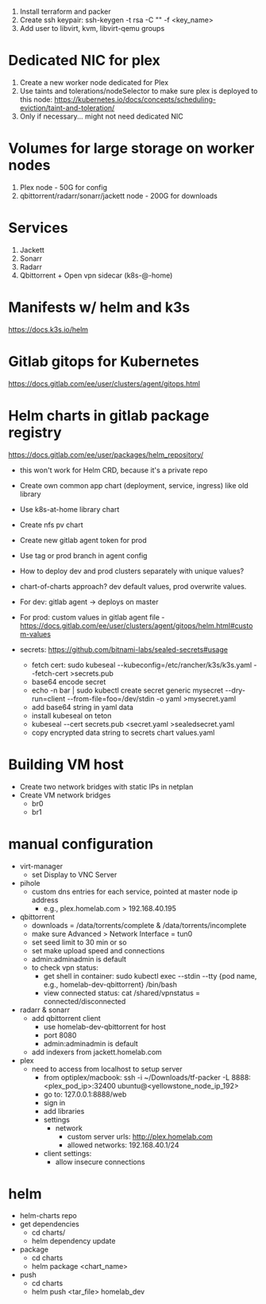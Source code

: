 1. Install terraform and packer
2. Create ssh keypair: ssh-keygen -t rsa -C "<email>" -f <key_name>
3. Add user to libvirt, kvm, libvirt-qemu groups

# Dedicated NIC for plex
1. Create a new worker node dedicated for Plex
2. Use taints and tolerations/nodeSelector to make sure plex is deployed to this node:
https://kubernetes.io/docs/concepts/scheduling-eviction/taint-and-toleration/
3. Only if necessary... might not need dedicated NIC

# Volumes for large storage on worker nodes
1. Plex node - 50G for config
2. qbittorrent/radarr/sonarr/jackett node - 200G for downloads

# Services
1. Jackett
2. Sonarr
3. Radarr
4. Qbittorrent + Open vpn sidecar (k8s-@-home)

# Manifests w/ helm and k3s
https://docs.k3s.io/helm

# Gitlab gitops for Kubernetes
https://docs.gitlab.com/ee/user/clusters/agent/gitops.html

# Helm charts in gitlab package registry
https://docs.gitlab.com/ee/user/packages/helm_repository/
- this won't work for Helm CRD, because it's a private repo

- Create own common app chart (deployment, service, ingress) like old library
- Use k8s-at-home library chart
- Create nfs pv chart

- Create new gitlab agent token for prod
- Use tag or prod branch in agent config

- How to deploy dev and prod clusters separately with unique values?
- chart-of-charts approach? dev default values, prod overwrite values.

- For dev: gitlab agent -> deploys on master
- For prod: custom values in gitlab agent file - https://docs.gitlab.com/ee/user/clusters/agent/gitops/helm.html#custom-values

- secrets: https://github.com/bitnami-labs/sealed-secrets#usage
  - fetch cert: sudo kubeseal --kubeconfig=/etc/rancher/k3s/k3s.yaml --fetch-cert >secrets.pub
  - base64 encode secret
  - echo -n bar | sudo kubectl create secret generic mysecret --dry-run=client --from-file=foo=/dev/stdin -o yaml >mysecret.yaml
  - add base64 string in yaml data
  - install kubeseal on teton
  - kubeseal --cert secrets.pub <secret.yaml >sealedsecret.yaml
  - copy encrypted data string to secrets chart values.yaml

# Building VM host
- Create two network bridges with static IPs in netplan
- Create VM network bridges
  - br0
  - br1

# manual configuration
- virt-manager
  - set Display to VNC Server
- pihole
  - custom dns entries for each service, pointed at master node ip address
    - e.g., plex.homelab.com > 192.168.40.195
- qbittorrent
  - downloads = /data/torrents/complete & /data/torrents/incomplete
  - make sure Advanced > Network Interface = tun0
  - set seed limit to 30 min or so
  - set make upload speed and connections
  - admin:adminadmin is default
  - to check vpn status:
    - get shell in container: sudo kubectl exec --stdin --tty {pod name, e.g., homelab-dev-qbittorrent} /bin/bash
    - view connected status: cat /shared/vpnstatus   = connected/disconnected
- radarr & sonarr
  - add qbittorrent client
    - use homelab-dev-qbittorrent for host
    - port 8080
    - admin:adminadmin is default
  - add indexers from jackett.homelab.com
- plex
  - need to access from localhost to setup server
    - from optiplex/macbook: ssh -i ~/Downloads/tf-packer -L 8888:<plex_pod_ip>:32400 ubuntu@<yellowstone_node_ip_192>
    - go to: 127.0.0.1:8888/web
    - sign in
    - add libraries
    - settings
      - network
        - custom server urls: http://plex.homelab.com
        - allowed networks: 192.168.40.1/24
    - client settings:
      - allow insecure connections

# helm
- helm-charts repo
- get dependencies
  - cd charts/<chart>
  - helm dependency update
- package
  - cd charts
  - helm package <chart_name>
- push
  - cd charts
  - helm push <tar_file> homelab_dev